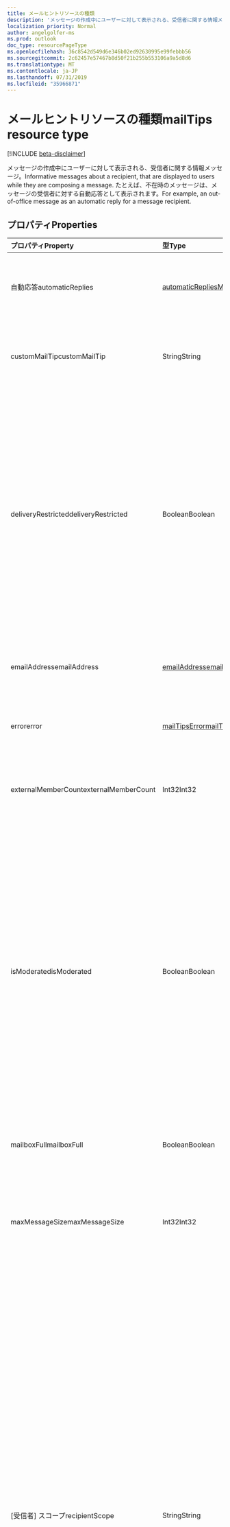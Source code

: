 ```yaml
---
title: メールヒントリソースの種類
description: 'メッセージの作成中にユーザーに対して表示される、受信者に関する情報メッセージ。 たとえば、不在時のメッセージ '
localization_priority: Normal
author: angelgolfer-ms
ms.prod: outlook
doc_type: resourcePageType
ms.openlocfilehash: 36c8542d549d6e346b02ed92630995e99febbb56
ms.sourcegitcommit: 2c62457e57467b8d50f21b255b553106a9a5d8d6
ms.translationtype: MT
ms.contentlocale: ja-JP
ms.lasthandoff: 07/31/2019
ms.locfileid: "35966871"
---
```

# <a name="mailtips-resource-type"></a><span data-ttu-id="ea2d6-104">メールヒントリソースの種類</span><span class="sxs-lookup"><span data-stu-id="ea2d6-104">mailTips resource type</span></span>

[!INCLUDE [beta-disclaimer](../../includes/beta-disclaimer.md)]

<span data-ttu-id="ea2d6-105">メッセージの作成中にユーザーに対して表示される、受信者に関する情報メッセージ。</span><span class="sxs-lookup"><span data-stu-id="ea2d6-105">Informative messages about a recipient, that are displayed to users while they are composing a message.</span></span> <span data-ttu-id="ea2d6-106">たとえば、不在時のメッセージは、メッセージの受信者に対する自動応答として表示されます。</span><span class="sxs-lookup"><span data-stu-id="ea2d6-106">For example, an out-of-office message as an automatic reply for a message recipient.</span></span>


## <a name="properties"></a><span data-ttu-id="ea2d6-107">プロパティ</span><span class="sxs-lookup"><span data-stu-id="ea2d6-107">Properties</span></span>
| <span data-ttu-id="ea2d6-108">プロパティ</span><span class="sxs-lookup"><span data-stu-id="ea2d6-108">Property</span></span>     | <span data-ttu-id="ea2d6-109">型</span><span class="sxs-lookup"><span data-stu-id="ea2d6-109">Type</span></span>   |<span data-ttu-id="ea2d6-110">説明</span><span class="sxs-lookup"><span data-stu-id="ea2d6-110">Description</span></span>|
|:---------------|:--------|:----------|
| <span data-ttu-id="ea2d6-111">自動応答</span><span class="sxs-lookup"><span data-stu-id="ea2d6-111">automaticReplies</span></span> | [<span data-ttu-id="ea2d6-112">automaticRepliesMailTips</span><span class="sxs-lookup"><span data-stu-id="ea2d6-112">automaticRepliesMailTips</span></span>](../resources/automaticrepliesmailtips.md) | <span data-ttu-id="ea2d6-113">受信者によって設定されている場合、自動応答のメールヒント。</span><span class="sxs-lookup"><span data-stu-id="ea2d6-113">Mail tips for automatic reply if it has been set up by the recipient.</span></span> |
| <span data-ttu-id="ea2d6-114">customMailTip</span><span class="sxs-lookup"><span data-stu-id="ea2d6-114">customMailTip</span></span> | <span data-ttu-id="ea2d6-115">String</span><span class="sxs-lookup"><span data-stu-id="ea2d6-115">String</span></span> | <span data-ttu-id="ea2d6-116">受信者のメールボックスに設定できるカスタムメールヒント。</span><span class="sxs-lookup"><span data-stu-id="ea2d6-116">A custom mail tip that can be set on the recipient's mailbox.</span></span> |
| <span data-ttu-id="ea2d6-117">deliveryRestricted</span><span class="sxs-lookup"><span data-stu-id="ea2d6-117">deliveryRestricted</span></span>| <span data-ttu-id="ea2d6-118">Boolean</span><span class="sxs-lookup"><span data-stu-id="ea2d6-118">Boolean</span></span> | <span data-ttu-id="ea2d6-119">受信者のメールボックスが制限されているかどうか。たとえば、事前に定義された送信者の一覧からのメッセージの受信、送信者の定義済みリストからのメッセージの拒否、認証済みの送信者からのメッセージの受信のみを行います。</span><span class="sxs-lookup"><span data-stu-id="ea2d6-119">Whether the recipient's mailbox is restricted, for example, accepting messages from only a predefined list of senders, rejecting messages from a predefined list of senders, or accepting messages from only authenticated senders.</span></span> |
| <span data-ttu-id="ea2d6-120">emailAddress</span><span class="sxs-lookup"><span data-stu-id="ea2d6-120">emailAddress</span></span> | [<span data-ttu-id="ea2d6-121">emailAddress</span><span class="sxs-lookup"><span data-stu-id="ea2d6-121">emailAddress</span></span>](../resources/emailaddress.md) | <span data-ttu-id="ea2d6-122">メールヒントを取得する受信者の電子メールアドレス。</span><span class="sxs-lookup"><span data-stu-id="ea2d6-122">The email address of the recipient to get mailtips for.</span></span> |
| <span data-ttu-id="ea2d6-123">error</span><span class="sxs-lookup"><span data-stu-id="ea2d6-123">error</span></span> | [<span data-ttu-id="ea2d6-124">mailTipsError</span><span class="sxs-lookup"><span data-stu-id="ea2d6-124">mailTipsError</span></span>](../resources/mailtipserror.md) | <span data-ttu-id="ea2d6-125">[Getmailtips ヒント](../api/user-getmailtips.md)アクション中に発生するエラー。</span><span class="sxs-lookup"><span data-stu-id="ea2d6-125">Errors that occur during the [getMailTips](../api/user-getmailtips.md) action.</span></span> |
| <span data-ttu-id="ea2d6-126">externalMemberCount</span><span class="sxs-lookup"><span data-stu-id="ea2d6-126">externalMemberCount</span></span> | <span data-ttu-id="ea2d6-127">Int32</span><span class="sxs-lookup"><span data-stu-id="ea2d6-127">Int32</span></span> | <span data-ttu-id="ea2d6-128">受信者が配布リストの場合の外部メンバーの数。</span><span class="sxs-lookup"><span data-stu-id="ea2d6-128">The number of external members if the recipient is a distribution list.</span></span> |
| <span data-ttu-id="ea2d6-129">isModerated</span><span class="sxs-lookup"><span data-stu-id="ea2d6-129">isModerated</span></span> |<span data-ttu-id="ea2d6-130">Boolean</span><span class="sxs-lookup"><span data-stu-id="ea2d6-130">Boolean</span></span>  | <span data-ttu-id="ea2d6-131">受信者にメッセージを送信するには承認が必要であるかどうか。</span><span class="sxs-lookup"><span data-stu-id="ea2d6-131">Whether sending messages to the recipient requires approval.</span></span> <span data-ttu-id="ea2d6-132">たとえば、受信者が大きな配布リストであり、その配布リストに送信されたメッセージを承認するようにモデレーターが設定されている場合、または受信者にメッセージを送信する場合は、受信者の上司の承認が必要です。</span><span class="sxs-lookup"><span data-stu-id="ea2d6-132">For example, if the recipient is a large distribution list and a moderator has been set up to approve messages sent to that distribution list, or if sending messages to a recipient requires approval of the recipient's manager.</span></span> |
| <span data-ttu-id="ea2d6-133">mailboxFull</span><span class="sxs-lookup"><span data-stu-id="ea2d6-133">mailboxFull</span></span> | <span data-ttu-id="ea2d6-134">Boolean</span><span class="sxs-lookup"><span data-stu-id="ea2d6-134">Boolean</span></span> | <span data-ttu-id="ea2d6-135">メールボックスのすべての受信者の状態。</span><span class="sxs-lookup"><span data-stu-id="ea2d6-135">The mailbox full status of the recipient.</span></span> |
| <span data-ttu-id="ea2d6-136">maxMessageSize</span><span class="sxs-lookup"><span data-stu-id="ea2d6-136">maxMessageSize</span></span> | <span data-ttu-id="ea2d6-137">Int32</span><span class="sxs-lookup"><span data-stu-id="ea2d6-137">Int32</span></span> | <span data-ttu-id="ea2d6-138">受信者の組織またはメールボックスに対して構成された最大メッセージサイズ。</span><span class="sxs-lookup"><span data-stu-id="ea2d6-138">The maximum message size that has been configured for the recipient's organization or mailbox.</span></span> |
| <span data-ttu-id="ea2d6-139">[受信者] スコープ</span><span class="sxs-lookup"><span data-stu-id="ea2d6-139">recipientScope</span></span> | <span data-ttu-id="ea2d6-140">String</span><span class="sxs-lookup"><span data-stu-id="ea2d6-140">String</span></span> | <span data-ttu-id="ea2d6-141">受信者の範囲。</span><span class="sxs-lookup"><span data-stu-id="ea2d6-141">The scope of the recipient.</span></span> <span data-ttu-id="ea2d6-142">可能な値は、`none`、`internal`、`external`、`externalPartner`、`externalNonParther` です。</span><span class="sxs-lookup"><span data-stu-id="ea2d6-142">Possible values are: `none`, `internal`, `external`, `externalPartner`, `externalNonParther`.</span></span> <span data-ttu-id="ea2d6-143">たとえば、管理者は別の組織を "パートナー" に設定することができます。</span><span class="sxs-lookup"><span data-stu-id="ea2d6-143">For example, an administrator can set another organization to be its "partner".</span></span> <span data-ttu-id="ea2d6-144">特定の範囲で特定のメールヒントにアクセスできるようにするには、スコープを使用すると便利です。</span><span class="sxs-lookup"><span data-stu-id="ea2d6-144">The scope is useful if an administrator wants certain mailtips to be accessible to certain scopes.</span></span> <span data-ttu-id="ea2d6-145">また、送信者に対して、メッセージが組織を離れていることを通知し、言葉、語調、およびコンテンツについての正しい判断を支援するためにも役立ちます。</span><span class="sxs-lookup"><span data-stu-id="ea2d6-145">It's also useful to senders to inform them that their message may leave the organization, helping them make the correct decisions about wording, tone and content.</span></span>|
| <span data-ttu-id="ea2d6-146">受信者候補</span><span class="sxs-lookup"><span data-stu-id="ea2d6-146">recipientSuggestions</span></span> | <span data-ttu-id="ea2d6-147">[recipient](../resources/recipient.md) collection</span><span class="sxs-lookup"><span data-stu-id="ea2d6-147">[recipient](../resources/recipient.md) collection</span></span> | <span data-ttu-id="ea2d6-148">同じメッセージに表示される以前のコンテキストに基づいて提案される受信者。</span><span class="sxs-lookup"><span data-stu-id="ea2d6-148">Recipients suggested based on previous contexts where they appear in the same message.</span></span> |
| <span data-ttu-id="ea2d6-149">totalMemberCount</span><span class="sxs-lookup"><span data-stu-id="ea2d6-149">totalMemberCount</span></span> | <span data-ttu-id="ea2d6-150">Int32</span><span class="sxs-lookup"><span data-stu-id="ea2d6-150">Int32</span></span> | <span data-ttu-id="ea2d6-151">受信者が配布リストの場合のメンバー数。</span><span class="sxs-lookup"><span data-stu-id="ea2d6-151">The number of members if the recipient is a distribution list.</span></span> |

## <a name="json-representation"></a><span data-ttu-id="ea2d6-152">JSON 表記</span><span class="sxs-lookup"><span data-stu-id="ea2d6-152">JSON representation</span></span>

<span data-ttu-id="ea2d6-153">以下は、リソースの JSON 表記です。</span><span class="sxs-lookup"><span data-stu-id="ea2d6-153">Here is a JSON representation of the resource.</span></span>

<!-- {
  "blockType": "resource",
  "optionalProperties": [
    "automaticReplies",
    "customMailTip",
    "deliveryRestricted",
    "emailAddress",
    "error",
    "externalMemberCount",
    "isModerated",
    "mailboxFull",
    "maxMessageSize",
    "recipientScope",
    "recipientSuggestions",
    "totalMemberCount"
  ],
  "@odata.type": "microsoft.graph.mailTips"
}-->

```json
{
  "automaticReplies": {"@odata.type": "microsoft.graph.automaticRepliesMailTips"},
  "customMailTip": "string",
  "deliveryRestricted": "boolean",
  "emailAddress": {"@odata.type": "microsoft.graph.emailAddress"},
  "error": {"@odata.type": "microsoft.graph.mailTipsError"},
  "externalMemberCount": 1024,
  "isModerated": "boolean",
  "mailboxFull": "boolean",
  "maxMessageSize": 1024,
  "recipientScope": "string",
  "recipientSuggestions": [{"@odata.type": "microsoft.graph.recipient"}],
  "totalMemberCount": 1024
}

```

<!-- uuid: 8fcb5dbc-d5aa-4681-8e31-b001d5168d79
2015-10-25 14:57:30 UTC -->
<!--
{
  "type": "#page.annotation",
  "description": "mailtips resource",
  "keywords": "",
  "section": "documentation",
  "tocPath": "",
  "suppressions": []
}
-->
